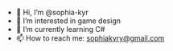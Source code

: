 - 👋 Hi, I’m @sophia-kyr
- 👀 I’m interested in game design
- 🌱 I’m currently learning C#
- 📫 How to reach me: sophiakyry@gmail.com

<!---
sophia-kyr/sophia-kyr is a ✨ special ✨ repository because its `README.md` (this file) appears on your GitHub profile.
You can click the Preview link to take a look at your changes.
--->
